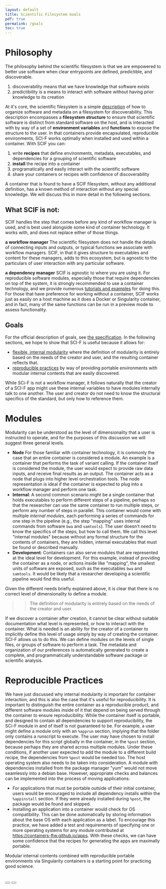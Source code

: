 ```yaml
---
layout: default
title: Scientific Filesystem Goals
pdf: true
permalink: /goals
toc: true
---
```


# Philosophy
The philosophy behind the scientific filesystem is that we are empowered to better use software when clear entrypoints are defined, predictible, and discoverable.

 1. discoverability means that we have knowledge that software exists
 2. predictibility is a means to interact with software without having prior knowledge to its creation

At it's core, the scientific filesystem is a simple [description](/scif/spec) of how to organize software and metadata on a filesystem for discoverability. This description encompasses a **filesystem structure** to ensure that scientific software is distinct from standard software on the host, and is interacted with by way of a set of **environment variables** and **functions** to expose the structure to the user. In that containers provide encapsulated, reproducible environments, SCI-F works optimally when installed and used within a container. With SCIF you can:

 1. write **recipes** that define environments, metadata, executables, and dependencies for a grouping of scientific software
 2. **install** the recipe into a container
 3. programatically and easily interact with the scientific software
 4. share your containers or recipes with confidence of discoverability

A container that is found to have a SCIF filesystem, without any additional definition, has a known method of interaction without any special knowledge. We will discuss this in more detail in the following sections.

## What SCIF is not:
SCIF handles the step that comes before any kind of workflow manager is used, and is best used alongside some kind of container technology. It works with, and does not replace either of those things.

**a workflow manager**
The scientific filesystem does not handle the details of connecting inputs and outputs, or typical functions we associate with workflow managers. SCIF, in that it gives structure to executables and content for these managers, adds to this ecosystem, but is agnostic to the particulars of user interaction with any particular software.

**a dependency manager**
SCIF is agnostic to where you are using it. For reproducible software modules, especially those that require dependencies on top of the system, it is strongly recommended to use a container technology, and we provide numerous [tutorials and examples](/scif/tutorials) for doing this. For those that have preference for working without a container, SCIF works just as easily on a host machine as it does a Docker or Singularity container, and in fact, many of the same functions can be run in a preview mode to assess functionality.


## Goals

For the official description of goals, see [the specification](/scif/specification#goals). In the following sections, we hope to show that SCI-F is useful because it allows for:

 - [flexible, internal modularity](#modules) where the definition of modularity is entirely based on the needs of the creator and user, and the resulting container reflects that.
 - [reproducible practices](#reproducible-practices) by way of providing portable environments with modular internal contents that are easily discovered.


While SCi-F is not a workflow manager, it follows naturally that the creator of a SCI-F app might use these internal variables to have modules internally talk to one another. The user and creator do not need to know the structural specifics of the standard, but only how to reference them.

# Modules

Modularity can be understood as the level of dimensionality that a user is instructed to operate, and for the purposes of this discussion we will suggest three general levels. 

 - **Node** For those familiar with container technology, it is commonly the case that an entire container is considered a module. An example is a container that performs the task of variant calling. If the container itself is considered the module, the user would expect to provide raw data inputs, and receive final results as an output. The container acts as a node that plugs into higher level orchestration tools. The node representation is ideal if the container is expected to plug into a workflow manager and perform one task.
 - **Internal**: A second common scenario might be a single container that holds executables to perform different steps of a pipeline, perhaps so that the researcher can use the same container to run multiple steps, or perform any number of steps in parallel. This container would come with multiple *internal modules*, each performing a series of commands for one step in the pipeline (e.g., the step "mapping" uses internal commands from software `bwa` and `samtools`). The user doesn't need to know the specifics of the steps, but how to call them. We call this level "internal modules" because without any formal structure for the contents of containers, they are hidden, internal executables that must be found or described manually.
 - **Development**: Containers can also serve modules that are represented at the ideal level for development. For this example, instead of providing the container as a node, or actions inside like "mapping", the smallest units of software are exposed, such as the executables `bwa` and `samtools`. It would be likely that a researcher developing a scientific pipeline would find this useful.

Given the different needs briefly explained above, it is clear that there is no correct level of dimensionality to define a module. 

>> The definition of modularity is entirely based on the needs of the creator and user. 

If we discover a container after creation, it cannot be clear without suitable documentation what level is represented, or how to interact with the container. What is needed is an ability for the creator of a container to implicitly define this level of usage simply by way of creating the container. SCI-F allows us to do this. We can define modules on the levels of single files, or groups of software to perform a task. The metadata and organization of our preferences is automatically generated to create a complete, and programmatically understandable software package or scientific analysis.


# Reproducible Practices
We have just discussed why internal modularity is important for container interaction, and this is also the case that it's useful for reproducibility. It is important to distinguish the entire container as a reproducible product, and different software modules inside of it that depend on being served through the container to ensure reproducibility. While the container itself is portable, and designed to contain all dependencies to support reproducibility, the SCi-F module in and of itself is not guaranteed to be. For example, a user might define a  module only with an `%apprun` section, implying that the folder only contains a runscript to execute. The user may have chosen to install dependencies for this script globally in the container, in the `%post` section, because perhaps they are shared across multiple modules. Under these conditions, if another user expected to add the module to a different build recipe, the dependencies from `%post` would be needed too. The host operating system also needs to be taken into consideration. A module with dependencies installed from the package manager "yum" would not move seamlessly into a debian base. However, appropriate checks and balances can be implemented into the process of moving applications:

 - For applications that must be portable outside of their initial container, users would be encouraged to include all dependency installs within the `%appinstall` section. If they were already installed during `%post`, the package would be found and skipped.
 - Installing an application into a container would check for OS compatibility. This can be done automatically by storing information about the base OS with each application as a label. To encourage this practice, we have added a test and requirements of specifying one or more operating systems for any module contributed at <a href="https://containers-ftw.github.io/apps" target="_blank">https://containers-ftw.github.io/apps</a>. With these checks, we can have some confidence that the recipes for generating the apps are maximally portable.

Modular internal contents combined with reproducible portable environments via Singularity containers is a starting point for practicing good science.


<br>
<div>
    <a href="/scif/"><button class="previous-button btn btn-primary"><i class="fa fa-chevron-left"></i> </button></a>
    <a href="/scif/spec"><button class="next-button btn btn-primary"><i class="fa fa-chevron-right"></i> </button></a>
</div><br>
